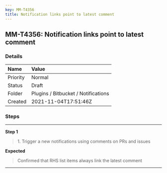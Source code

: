 ```yaml
---
key: MM-T4356
title: Notification links point to latest comment
---
```


## MM-T4356: Notification links point to latest comment

### Details

| Name     | Value                               |
| :------- | :---------------------------------- |
| Priority | Normal                              |
| Status   | Draft                               |
| Folder   | Plugins / Bitbucket / Notifications |
| Created  | 2021-11-04T17:51:46Z                |

### Steps

<hr/>

**Step 1**

> <article>1. Trigger a new notifications using comments on PRs and issues</article>

**Expected**

> <article>Confirmed that RHS list items always link the latest comment</article>

<hr/>

